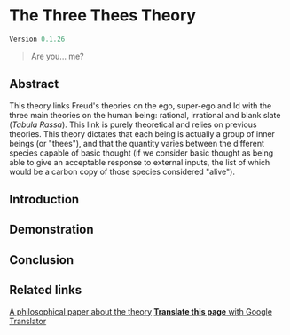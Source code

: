 # The Three Thees Theory
```javascript 
Version 0.1.26
```
> Are you... me?
## Abstract
This theory links Freud's theories on the ego, super-ego and Id with the three main theories on the human being: rational, irrational and blank slate (*Tabula Rassa*). This link is purely theoretical and relies on previous theories. This theory dictates that each being is actually a group of inner beings (or "thees"), and that the quantity varies between the different species capable of basic thought (if we consider basic thought as being able to give an acceptable response to external inputs, the list of which would be a carbon copy of those species considered "alive").
## Introduction
## Demonstration
## Conclusion
## Related links
[A philosophical paper about the theory](https://docs.google.com/document/d/e/2PACX-1vQCznKxfPdyESc4YnEXyCYN2ePrJLeuVSEs20pluOYvVzSAQIu7mylFlWoj-244WsBk1xI2sfUWseNA/pub)
[**Translate this page** with Google Translator](https://biblio-peiphy-xyz.t]ranslate.goog/three-thee?_x_tr_sl=en&_x_tr_tl=ca&_x_tr_hl=ca)
